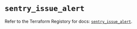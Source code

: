# `sentry_issue_alert`

Refer to the Terraform Registory for docs: [`sentry_issue_alert`](https://registry.terraform.io/providers/jianyuan/sentry/0.12.1/docs/resources/issue_alert).
